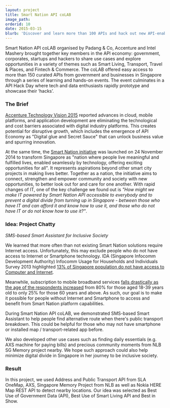 ```yaml
---
layout: project
title: Smart Nation API coLAB
image_path: 
orderid: 10
date: 2015-03-15
blurb: 'Discover and learn more than 100 APIs and hack out new API-enabled applications'
---
```

Smart Nation API coLAB organised by Padang & Co, Accenture and Intel Mashery brought together key members in the API economy: government, corporates, startups and hackers to share use cases and explore opportunities in a variety of themes such as Smart Living, Transport, Travel & Places, and Fintech & Commerce. The coLAB offered easy access to more than 150 curated APIs from government and businesses in Singapore through a series of learning and hands-on events. The event culminates in a API Hack Day where tech and data enthusiasts rapidly prototype and showcase their ‘hacks’.
<!--more-->
### The Brief
[Accenture Technology Vision 2015](http://techtrends.accenture.com/us-en/digital-platform-ecosystems.html) reported advances in cloud, mobile platforms, and application development are eliminating the technological and cost barriers associated with digital industry platforms. This creates potential for disruptive growth, which includes the emergence of API Economy as "Digital glue and Secret Sauce" that can unlock business value and spurring innovation. 

At the same time, the [Smart Nation initiative](https://www.ida.gov.sg/About-Us/Newsroom/Speeches/2014/Transcript-of-prime-minister-lee-hsien-loong-speech-at-smart-nation-launch-on-24-november) was launched on 24 November 2014 to transform Singapore as "nation where people live meaningful and fulfilled lives, enabled seamlessly by technology, offering exciting opportunities for all". It represents aspirations beyond other smart city projects in making lives better. Together as a nation, the initiative aims to connect, strengthen and empower community and society with new opportunities, to better look out for and care for one another. With rapid changes of IT, one of the key challenge we found out is *"How might we make IT powered by Smart Nation API accessible to everybody and to prevent a digital divide from turning up in Singapore - between those who have IT and can afford it and know how to use it, and those who do not have IT or do not know how to use it?"*. 

### Idea: Project Chatty
*SMS-based Smart Assistant for Inclusive Society*

We learned that more often than not existing Smart Nation solutions require Internet access. Unfortunately, this may exclude people who do not have access to Internet or Smartphone technology. IDA (Singapore Infocomm Development Authority) Infocomm Usage for Households and Individuals Survey 2013 highlighted [13% of Singapore population do not have access to Computer and Internet](http://www.ida.gov.sg/Infocomm-Landscape/Facts-and-Figures). 

Meanwhile, subscription to mobile broadband services [falls drastically as the age of the respondents increased](http://www.ida.gov.sg/~/media/Files/Infocomm%20Landscape/Facts%20and%20Figures/SurveyReport/2014/IDA%20CASS%202014.pdf) from 80%  for those aged 18-39 years old to only 25% for those 60 years and above. As such, our goal is to make it possible for people without Internet and Smartphone to access and benefit from Smart Nation platform capabilities. 

During Smart Nation API coLAB, we demonstrated SMS-based Smart Assistant to help people find alternative route when there's public transport breakdown. This could be helpful for those who may not have smartphone or installed map / transport-related app before.

We also developed other use cases such as finding daily essentials (e.g. AXS machine for paying bills) and precious community moments from NLB SG Memory project nearby. We hope such approach could also help minimize digital divide in Singapore in her journey to be inclusive society. 

### Result
In this project, we used Address and Public Transport API from SLA OneMap, AXS, Singapore Memory Project from NLB as well as Nokia HERE Map REST API to detect nearby locations. Our idea was selected as Best Use of Government Data (API), Best Use of Smart Living API and Best in Show. 



